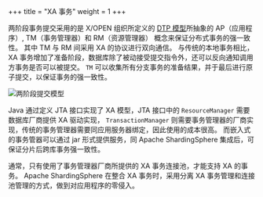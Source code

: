 +++
title = "XA 事务"
weight = 1
+++

两阶段事务提交采用的是 X/OPEN 组织所定义的 [DTP 模型](http://pubs.opengroup.org/onlinepubs/009680699/toc.pdf)所抽象的 AP（应用程序）, TM（事务管理器）和 RM（资源管理器） 概念来保证分布式事务的强一致性。
其中 TM 与 RM 间采用 XA 的协议进行双向通信。
与传统的本地事务相比，XA 事务增加了准备阶段，数据库除了被动接受提交指令外，还可以反向通知调用方事务是否可以被提交。
`TM` 可以收集所有分支事务的准备结果，并于最后进行原子提交，以保证事务的强一致性。

![两阶段提交模型](https://shardingsphere.apache.org/document/current/img/transaction/2pc-tansaction-modle.png)

Java 通过定义 JTA 接口实现了 XA 模型，JTA 接口中的 `ResourceManager` 需要数据库厂商提供 XA 驱动实现，
`TransactionManager` 则需要事务管理器的厂商实现，传统的事务管理器需要同应用服务器绑定，因此使用的成本很高。
而嵌入式的事务管器可以通过 jar 形式提供服务，同 Apache ShardingSphere 集成后，可保证分片后跨库事务强一致性。

通常，只有使用了事务管理器厂商所提供的 XA 事务连接池，才能支持 XA 的事务。
Apache ShardingSphere 在整合 XA 事务时，采用分离 XA 事务管理和连接池管理的方式，做到对应用程序的零侵入。
